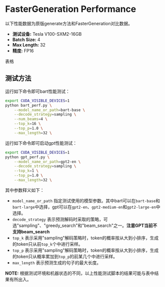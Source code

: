 # FasterGeneration Performance

以下性能数据为原版generate方法和FasterGeneration对比数据。

- **测试设备:** Tesla V100-SXM2-16GB
- **Batch Size:** 4
- **Max Length:** 32
- **精度:** FP16

表格

## 测试方法

运行如下命令即可bart性能测试：

```sh
export CUDA_VISIBLE_DEVICES=1
python bart_perf.py \
    --model_name_or_path=bart-base \
    --decode_strategy=sampling \
    --num_beams=4 \
    --top_k=16 \
    --top_p=1.0 \
    --max_length=32 \
```

运行如下命令即可启动gpt性能测试：

```sh
export CUDA_VISIBLE_DEVICES=1
python gpt_perf.py \
    --model_name_or_path=gpt2-en \
    --decode_strategy=sampling \
    --top_k=1 \
    --top_p=1.0 \
    --max_length=32 \
```

其中参数释义如下：
- `model_name_or_path` 指定测试使用的模型参数。其中bart可以在`bart-base`和`bart-large`中选择，gpt可以在`gpt2-en`、`gpt2-medium-en`和`gpt2-large-en`中选择。
- `decode_strategy` 表示预测解码时采取的策略，可选"sampling"、"greedy_search"和"beam_search"之一。**注意GPT当前不支持beam_search**
- `top_k` 表示采用"sampling"解码策略时，token的概率按从大到小排序，生成的token只从前`top_k`个中进行采样。
- `top_p` 表示采用"sampling"解码策略时，token的概率按从大到小排序，生成的token只从概率累加到`top_p`的前某几个中进行采样。
- `max_length` 表示预测生成的句子的最大长度。

**NOTE:** 根据测试环境和机器状态的不同，以上性能测试脚本的结果可能与表中结果有所出入。
